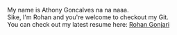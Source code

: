 My name is Athony Goncalves na na naaa.
<br>Sike, I'm Rohan and you're welcome to checkout my Git.
<br>You can check out my latest resume here: [Rohan Gonjari](https://github.com/rohang2504/rohang2504/blob/main/Gonjari_Rohan_CVa.pdf)

<!---
rohang2504/rohang2504 is a ✨ special ✨ repository because its `README.md` (this file) appears on your GitHub profile.
You can click the Preview link to take a look at your changes.
--->
